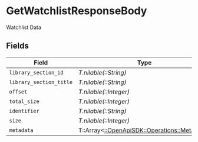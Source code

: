 # GetWatchlistResponseBody

Watchlist Data


## Fields

| Field                                                                               | Type                                                                                | Required                                                                            | Description                                                                         |
| ----------------------------------------------------------------------------------- | ----------------------------------------------------------------------------------- | ----------------------------------------------------------------------------------- | ----------------------------------------------------------------------------------- |
| `library_section_id`                                                                | *T.nilable(::String)*                                                               | :heavy_minus_sign:                                                                  | N/A                                                                                 |
| `library_section_title`                                                             | *T.nilable(::String)*                                                               | :heavy_minus_sign:                                                                  | N/A                                                                                 |
| `offset`                                                                            | *T.nilable(::Integer)*                                                              | :heavy_minus_sign:                                                                  | N/A                                                                                 |
| `total_size`                                                                        | *T.nilable(::Integer)*                                                              | :heavy_minus_sign:                                                                  | N/A                                                                                 |
| `identifier`                                                                        | *T.nilable(::String)*                                                               | :heavy_minus_sign:                                                                  | N/A                                                                                 |
| `size`                                                                              | *T.nilable(::Integer)*                                                              | :heavy_minus_sign:                                                                  | N/A                                                                                 |
| `metadata`                                                                          | T::Array<[::OpenApiSDK::Operations::Metadata](../../models/operations/metadata.md)> | :heavy_minus_sign:                                                                  | N/A                                                                                 |